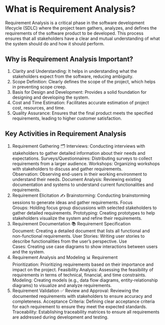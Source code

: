 # What is Requirement Analysis?

Requirement Analysis is a critical phase in the software development lifecycle (SDLC) where the project team gathers, analyzes, and defines the requirements of the software product to be developed. This process ensures that all stakeholders have a clear and mutual understanding of what the system should do and how it should perform.

## Why is Requirement Analysis Important?

1. Clarity and Understanding: It helps in understanding what the stakeholders expect from the software, reducing ambiguity.
2. Scope Definition: Clearly defines the scope of the project, which helps in preventing scope creep.
3. Basis for Design and Development: Provides a solid foundation for designing and developing the system.
4. Cost and Time Estimation: Facilitates accurate estimation of project cost, resources, and time.
5. Quality Assurance: Ensures that the final product meets the specified requirements, leading to higher customer satisfaction.

## Key Activities in Requirement Analysis

1. Requirement Gathering 🗂️
   Interviews: Conducting interviews with stakeholders to gather detailed information about their needs and expectations.
   Surveys/Questionnaires: Distributing surveys to collect requirements from a larger audience.
   Workshops: Organizing workshops with stakeholders to discuss and gather requirements.
   Observation: Observing end-users in their working environment to understand their needs.
   Document Analysis: Reviewing existing documentation and systems to understand current functionalities and requirements.
2. Requirement Elicitation ✍️
   Brainstorming: Conducting brainstorming sessions to generate ideas and gather requirements.
   Focus Groups: Holding focus group discussions with selected stakeholders to gather detailed requirements.
   Prototyping: Creating prototypes to help stakeholders visualize the system and refine their requirements.
3. Requirement Documentation 📚
   Requirement Specification Document: Creating a detailed document that lists all functional and non-functional requirements.
   User Stories: Writing user stories to describe functionalities from the user’s perspective.
   Use Cases: Creating use case diagrams to show interactions between users and the system.
4. Requirement Analysis and Modeling 📊
   Requirement Prioritization: Prioritizing requirements based on their importance and impact on the project.
   Feasibility Analysis: Assessing the feasibility of requirements in terms of technical, financial, and time constraints.
   Modeling: Creating models (e.g., data flow diagrams, entity-relationship diagrams) to visualize and analyze requirements.
5. Requirement Validation ✅
   Review and Approval: Reviewing the documented requirements with stakeholders to ensure accuracy and completeness.
   Acceptance Criteria: Defining clear acceptance criteria for each requirement to ensure they meet the expected standards.
   Traceability: Establishing traceability matrices to ensure all requirements are addressed during development and testing.
